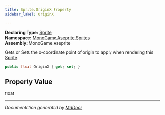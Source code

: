 ```yaml
---
title: Sprite.OriginX Property
sidebar_label: OriginX

---
```


**Declaring Type:** [Sprite](../)  
**Namespace:** [MonoGame.Aseprite.Sprites](../../)  
**Assembly:** MonoGame.Aseprite

Gets or Sets the x\-coordinate point of origin to apply when rendering this [Sprite](../).

```csharp
public float OriginX { get; set; }
```

## Property Value

float

___

*Documentation generated by [MdDocs](https://github.com/ap0llo/mddocs)*
